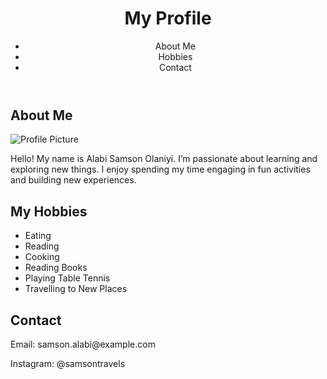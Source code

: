 <!DOCTYPE html>
<html lang="en">
<head>
  <meta charset="UTF-8" />
  <meta name="viewport" content="width=device-width, initial-scale=1.0"/>
  <title>My Profile</title>
</head>
<body>

  <header>
    <h1>My Profile</h1>
    <nav>
      <ul>
        <li>About Me</li>
        <li>Hobbies</li>
        <li>Contact</li>
      </ul>
    </nav>
  </header>

  <section>
    <h2>About Me</h2>
    <img src="https://via.placeholder.com/150" alt="Profile Picture">
    <p>Hello! My name is Alabi Samson Olaniyi. I’m passionate about learning and exploring new things. I enjoy spending my time engaging in fun activities and building new experiences.</p>
  </section>

  <section>
    <h2>My Hobbies</h2>
    <ul>
      <li>Eating</li>
      <li>Reading</li>
      <li>Cooking</li>
      <li>Reading Books</li>
      <li>Playing Table Tennis</li>
      <li>Travelling to New Places</li>
    </ul>
  </section>

  <footer>
    <h2>Contact</h2>
    <p>Email: samson.alabi@example.com</p>
    <p>Instagram: @samsontravels</p>
  </footer>

</body>
</html>
